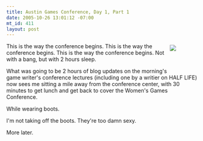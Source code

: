 ```yaml
--- 
title: Austin Games Conference, Day 1, Part 1
date: 2005-10-26 13:01:12 -07:00
mt_id: 411
layout: post
---
```

<div style='float:right;width:70;height:70;padding:5px;'><A HREF='http://www.gameconference.com'><IMG SRC='http://images.nonpolynomial.com/nonpolynomial.com/blog/agc.jpg' border="0" /></A></div>

This is the way the conference begins.
This is the way the conference begins.
This is the way the conference begins.
Not with a bang,
but with 2 hours sleep.

What was going to be 2 hours of blog updates on the morning's game writer's conference lectures (including one by a writier on HALF LIFE) now sees me sitting a mile away from the conference center, with 30 minutes to get lunch and get back to cover the Women's Games Conference.

While wearing boots. 

I'm not taking off the boots. They're too damn sexy.

More later. 
